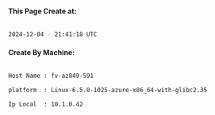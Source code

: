 
   
#### This Page Create at:

```bash

2024-12-04 - 21:41:18 UTC

```

#### Create By Machine:

```bash

Host Name : fv-az849-591

platform  : Linux-6.5.0-1025-azure-x86_64-with-glibc2.35

Ip Local  : 10.1.0.42

```

